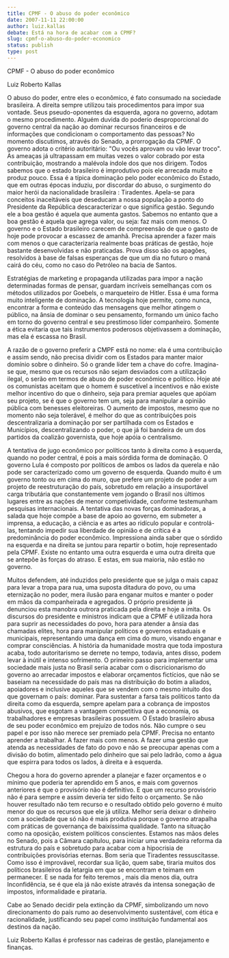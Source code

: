 ```yaml
---
title: CPMF - O abuso do poder econômico
date: 2007-11-11 22:00:00
author: luiz.kallas
debate: Está na hora de acabar com a CPMF?
slug: cpmf-o-abuso-do-poder-economico
status: publish 
type: post
---
```


  

CPMF - O abuso do poder econômico  

  

 Luiz Roberto Kallas  

  

O abuso do poder, entre eles o econômico, é fato consumado na sociedade brasileira. A direita sempre utilizou tais procedimentos para impor sua vontade. Seus pseudo-oponentes da esquerda, agora no governo, adotam o mesmo procedimento. Alguém duvida do poderio desproporcional do governo central da nação ao dominar recursos financeiros e de informações que condicionam o comportamento das pessoas? No momento discutimos, através do Senado, a prorrogação da CPMF. O governo adota o critério autoritário: "Ou vocês aprovam ou vão levar troco". As ameaças já ultrapassam em muitas vezes o valor cobrado por esta contribuição, mostrando a malévola índole dos que nos dirigem. Todos sabemos que o estado brasileiro é improdutivo pois ele arrecada muito e produz pouco. Essa é a típica dominação pelo poder econômico do Estado, que em outras épocas induziu, por discordar do abuso, o surgimento do maior herói da nacionalidade brasileira : Tiradentes. Apela-se para conceitos inaceitáveis que deseducam a nossa população a ponto do Presidente da República descaracterizar o que significa gestão. Segundo ele a boa gestão é aquela que aumenta gastos. Sabemos no entanto que a boa gestão é aquela que agrega valor, ou seja: faz mais com menos. O governo e o Estado brasileiro carecem de compreensão de que o gasto de hoje pode provocar a escassez de amanhã. Precisa aprender a fazer mais com menos o que caracterizaria realmente boas práticas de gestão, hoje bastante desenvolvidas e não praticadas. Prova disso são os apagões, resolvidos à base de falsas esperanças de que um dia no futuro o maná cairá do céu, como no caso do Petróleo na bacia de Santos.  

  

Estratégias de marketing e propaganda utilizadas para impor a nação determinadas formas de pensar, guardam incríveis semelhanças com os métodos utilizados por Goebels, o marqueteiro de Hitler. Essa é uma forma muito inteligente de dominação. A tecnologia hoje permite, como nunca, encontrar a forma e conteúdo das mensagens que melhor atingem o público, na ânsia de dominar o seu pensamento, formando um único facho em torno do governo central e seu prestimoso líder companheiro. Somente a ética evitaria que tais instrumentos poderosos objetivassem a dominação, mas ela é escassa no Brasil.  

  

A razão de o governo preferir a CMPF está no nome: ela é uma contribuição e assim sendo, não precisa dividir com os Estados para manter maior domínio sobre o dinheiro. Só o grande líder tem a chave do cofre. Imagina-se que, mesmo que os recursos não sejam desviados com a utilização ilegal, o serão em termos de abuso de poder econômico e político. Hoje até os comunistas aceitam que o homem é suscetível a incentivos e não existe melhor incentivo do que o dinheiro, seja para premiar aqueles que apóiam seu projeto, se é que o governo tem um, seja para manipular a opinião pública com benesses eleitoreiras. O aumento de impostos, mesmo que no momento não seja tolerável, é melhor do que as contribuições pois descentralizaria a dominação por ser partilhada com os Estados e Municípios, descentralizando o poder, o que já foi bandeira de um dos partidos da coalizão governista, que hoje apóia o centralismo.  

  

A tentativa de jugo econômico por políticos tanto à direita como à esquerda, quando no poder central, é pois a mais sórdida forma de dominação. O governo Lula é composto por políticos de ambos os lados da querela e não pode ser caracterizado como um governo de esquerda. Quando muito é um governo tonto ou em cima do muro, que prefere um projeto de poder a um projeto de reestruturação do país, sobretudo em relação a insuportável carga tributária que constantemente vem jogando o Brasil nos últimos lugares entre as nações de menor competividade, conforme testemunham pesquisas internacionais. A tentativa das novas forças dominadoras, a salada que hoje compõe a base de apoio ao governo, em submeter a imprensa, a educação, a ciência e as artes ao ridículo popular e controlá-las, tentando impedir sua liberdade de opinião e de crítica é a predominância do poder econômico. Impressiona ainda saber que o sórdido na esquerda e na direita se juntou para repartir o botim, hoje representado pela CPMF. Existe no entanto uma outra esquerda e uma outra direita que se antepõe às forças do atraso. E estas, em sua maioria, não estão no governo.  

  

Muitos defendem, até induzidos pelo presidente que se julga o mais capaz para levar a tropa para rua, uma suposta ditadura do povo, ou uma eternização no poder, mera ilusão para enganar muitos e manter o poder em mãos da companheirada e agregados. O próprio presidente já denunciou esta manobra outrora praticada pela direita e hoje a imita. Os discursos do presidente e ministros indicam que a CPMF é utilizada hora para suprir as necessidades do povo, hora para atender a ânsia das chamadas elites, hora para manipular políticos e governos estaduais e municipais, representando uma dança em cima do muro, visando enganar e comprar consciências. A história da humanidade mostra que toda impostura acaba, todo autoritarismo se derrete no tempo, todavia, antes disso, podem levar à inútil e intenso sofrimento. O primeiro passo para implementar uma sociedade mais justa no Brasil seria acabar com o discricionarismo do governo ao arrecadar impostos e elaborar orçamentos fictícios, que não se baseiam na necessidade do país mas na distribuição do botim a aliados, apoiadores e inclusive aqueles que se vendem com o mesmo intuito dos que governam o país: dominar. Para sustentar a farsa tais políticos tanto da direita como da esquerda, sempre apelam para a cobrança de impostos abusivos, que esgotam a vantagem competitiva que a economia, os trabalhadores e empresas brasileiras possuem. O Estado brasileiro abusa de seu poder econômico em prejuízo de todos nós. Não cumpre o seu papel e por isso não merece ser premiado pela CPMF. Precisa no entanto aprender a trabalhar. A fazer mais com menos. A fazer uma gestão que atenda as necessidades de fato do povo e não se preocupar apenas com a divisão do botim, alimentado pelo dinheiro que sai pelo ladrão, como a água que espirra para todos os lados, à direita e à esquerda.  

  

Chegou a hora do governo aprender a planejar e fazer orçamentos e o mínimo que poderia ter aprendido em 5 anos, e mais com governos anteriores é que o provisório não é definitivo. E que um recurso provisório não é para sempre e assim deveria ter sido feito o orçamento. Se não houver resultado não tem recurso e o resultado obtido pelo governo é muito menor do que os recursos que ele já utiliza. Melhor seria deixar o dinheiro com a sociedade que só não é mais produtiva porque o governo atrapalha com práticas de governança de baixíssima qualidade. Tanto na situação como na oposição, existem políticos conscientes. Estamos nas mãos deles no Senado, pois a Câmara capitulou, para iniciar uma verdadeira reforma da estrutura do país e sobretudo para acabar com a hipocrisia de contribuições provisórias eternas. Bom seria que Tiradentes ressuscitasse. Como isso é improvável, recordar sua lição, quem sabe, tiraria muitos dos políticos brasileiros da letargia em que se encontram e teimam em permanecer. E se nada for feito teremos , mais dia menos dia, outra Inconfidência, se é que ela já não existe através da intensa sonegação de impostos, informalidade e pirataria.  

  

Cabe ao Senado decidir pela extinção da CPMF, simbolizando um novo direcionamento do país rumo ao desenvolvimento sustentável, com ética e racionalidade, justificando seu papel como instituição fundamental aos destinos da nação.  

  

  

  

  

Luiz Roberto Kallas é professor nas cadeiras de gestão, planejamento e finanças.
